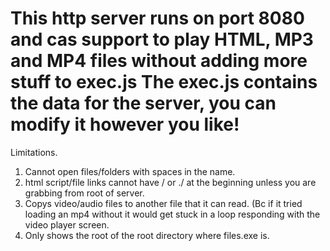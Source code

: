 # This http server runs on port 8080 and cas support to play HTML, MP3 and MP4 files without adding more stuff to exec.js The exec.js contains the data for the server, you can modify it however you like!

Limitations.
1. Cannot open files/folders with spaces in the name.
2. html script/file links cannot have / or ./ at the beginning unless you are grabbing from root of server.
3. Copys video/audio files to another file that it can read. (Bc if it tried loading an mp4 without it would get stuck in a loop responding with the video player screen.
4. Only shows the root of the root directory where files.exe is.
